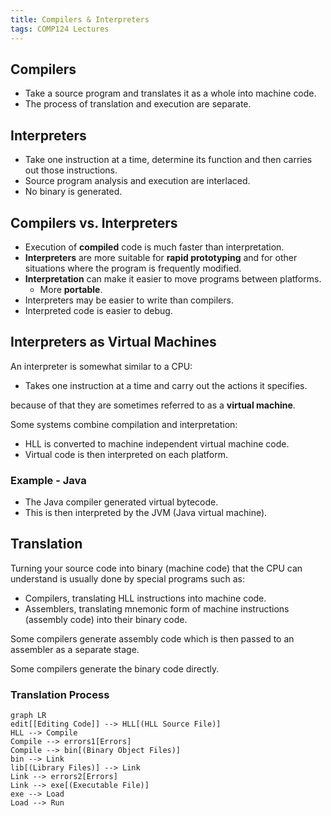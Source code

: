 ```yaml
---
title: Compilers & Interpreters
tags: COMP124 Lectures
---
```

## Compilers

* Take a source program and translates it as a whole into machine code.
* The process of translation and execution are separate.

## Interpreters

* Take one instruction at a time, determine its function and then carries out those instructions.
* Source program analysis and execution are interlaced.
* No binary is generated.

## Compilers vs. Interpreters

* Execution of **compiled** code is much faster than interpretation.
* **Interpreters** are more suitable for **rapid prototyping** and for other situations where the program is frequently modified.
* **Interpretation** can make it easier to move programs between platforms.
	* More **portable**.
* Interpreters may be easier to write than compilers.
* Interpreted code is easier to debug.

## Interpreters as Virtual Machines
An interpreter is somewhat similar to a CPU:

* Takes one instruction at a time and carry out the actions it specifies.

because of that they are sometimes referred to as a **virtual machine**.

Some systems combine compilation and interpretation:

* HLL is converted to machine independent virtual machine code.
* Virtual code is then interpreted on each platform.

### Example - Java

* The Java compiler generated virtual bytecode.
* This is then interpreted by the JVM (Java virtual machine).

## Translation
Turning your source code into binary (machine code) that the CPU can understand is usually done by special programs such as:

* Compilers, translating HLL instructions into machine code.
* Assemblers, translating mnemonic form of machine instructions (assembly code) into their binary code.

Some compilers generate assembly code which is then passed to an assembler as a separate stage.

Some compilers generate the binary code directly.

### Translation Process

```mermaid
graph LR
edit[[Editing Code]] --> HLL[(HLL Source File)]
HLL --> Compile
Compile --> errors1[Errors]
Compile --> bin[(Binary Object Files)]
bin --> Link
lib[(Library Files)] --> Link
Link --> errors2[Errors]
Link --> exe[(Executable File)]
exe --> Load
Load --> Run
```